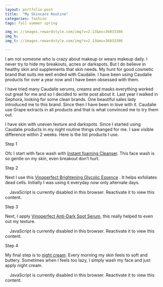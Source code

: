 ```yaml
---
layout: portfolio-post
title:  "My Skincare Routine"
categories: fashion  
tags: fall summer spring 

img_v: //images.rewardstyle.com/img?v=2.13&ms=36033306
img_h: 
img_t: //images.rewardstyle.com/img?v=2.13&ms=36033306

---
```



I am not someone who is crazy about makeup or wears makeup daily. I never try to
hide my breakouts, acnes or darkspots. But I do believe in healthy skin and
supplements that skin needs. My hunt for good cosmetic brand that suits me well ended
with Caudalie. I have been using Caudalie products for over a year now and I
have been obsessed with them.

I have tried many Caudalie serums, creams and masks everything worked out great
for me and so I decided to write post about it. Last year I walked in Sephora,
looking for some clean brands. One beautiful sales lady introduced me to this
brand. Since then I have been in love with it. Caudalie use Grape
extracts in all products and that is what convinced me to try them out.

I have skin with uneven texture and darkspots. Since I started using Caudalie
products in my night routine things changed for me. I saw visible difference
within 2 weeks. Here is the list products I use.

Step 1

Ofc I start with face wash with [Instant foaming
Cleanser](https://rstyle.me/+dfuiBxgUMxSw4oeKatlwPg). This face wash is so
gentle on my skin, even breakout don’t hurt.

Step 2

Next I use this [Vinoperfect Brightening Glycolic
Essence](https://rstyle.me/+MzZqUBDytOvJgdCRfT9GLQ) . It helps exfoliates dead
cells. Initially I was using it everyday now only alternate days.

<div class="moneyspot-widget" data-widget-id="36033306"><script type="text/javascript">!function(w,i,d,g,e,t){d.getElementById(i)||(element=d.createElement(t),element.id=i,element.src="https://widgets.rewardstyle.com"+e,d.body.appendChild(element)),w.hasOwnProperty(g)===!0&&"complete"===d.readyState&&w[g].init()}(window,"moneyspot-script",document,"__moneyspot","/js/widget.js","script")</script><div class="rs-adblock"><img src="https://assets.rewardstyle.com/production/5e5680500d8ed849e166f8f3ff5041ac0583d458/images/search/350.gif" onerror='this.parentNode.innerHTML="Disable your ad blocking software to view this content."' style="width: 15px; height: 15px"><noscript>JavaScript is currently disabled in this browser. Reactivate it to view this content.</noscript></div></div>

Step 3

Next, I apply [Vinoperfect Anti-Dark Spot
Serum](https://rstyle.me/+0UOUPkgKR0a3WmDrc3MHvQ), this really helped to even
out my texture.

<div class="moneyspot-widget" data-widget-id="36033307"><script type="text/javascript">!function(w,i,d,g,e,t){d.getElementById(i)||(element=d.createElement(t),element.id=i,element.src="https://widgets.rewardstyle.com"+e,d.body.appendChild(element)),w.hasOwnProperty(g)===!0&&"complete"===d.readyState&&w[g].init()}(window,"moneyspot-script",document,"__moneyspot","/js/widget.js","script")</script><div class="rs-adblock"><img src="https://assets.rewardstyle.com/production/5e5680500d8ed849e166f8f3ff5041ac0583d458/images/search/350.gif" onerror='this.parentNode.innerHTML="Disable your ad blocking software to view this content."' style="width: 15px; height: 15px"><noscript>JavaScript is currently disabled in this browser. Reactivate it to view this content.</noscript></div></div>


Step 4

My final step is to [night cream](https://rstyle.me/+LtspG57oS5HMeTABzEX0SA).
Every morning my skin feels to soft and buttery. Sometimes when I feels too
lazy, I simply wash my face and just apply night cream.

<div class="moneyspot-widget" data-widget-id="36033309"><script type="text/javascript">!function(w,i,d,g,e,t){d.getElementById(i)||(element=d.createElement(t),element.id=i,element.src="https://widgets.rewardstyle.com"+e,d.body.appendChild(element)),w.hasOwnProperty(g)===!0&&"complete"===d.readyState&&w[g].init()}(window,"moneyspot-script",document,"__moneyspot","/js/widget.js","script")</script><div class="rs-adblock"><img src="https://assets.rewardstyle.com/production/5e5680500d8ed849e166f8f3ff5041ac0583d458/images/search/350.gif" onerror='this.parentNode.innerHTML="Disable your ad blocking software to view this content."' style="width: 15px; height: 15px"><noscript>JavaScript is currently disabled in this browser. Reactivate it to view this content.</noscript></div></div>

